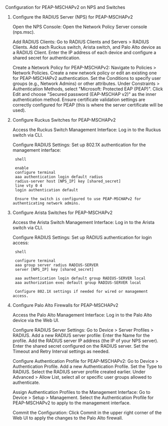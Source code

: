 Configuration for PEAP-MSCHAPv2 on NPS and Switches
1. Configure the RADIUS Server (NPS) for PEAP-MSCHAPv2

    Open the NPS Console:
        Open the Network Policy Server console (nps.msc).

    Add RADIUS Clients:
        Go to RADIUS Clients and Servers > RADIUS Clients.
        Add each Ruckus switch, Arista switch, and Palo Alto device as a RADIUS Client.
        Enter the IP address of each device and configure a shared secret for authentication.

    Create a Network Policy for PEAP-MSCHAPv2:
        Navigate to Policies > Network Policies.
        Create a new network policy or edit an existing one for PEAP-MSCHAPv2 authentication.
        Set the Conditions to specify user groups (e.g., Network Admins) or other attributes.
        Under Constraints > Authentication Methods, select "Microsoft: Protected EAP (PEAP)".
        Click Edit and choose "Secured password (EAP-MSCHAP v2)" as the inner authentication method.
        Ensure certificate validation settings are correctly configured for PEAP (this is where the server certificate will be used).

2. Configure Ruckus Switches for PEAP-MSCHAPv2

    Access the Ruckus Switch Management Interface:
        Log in to the Ruckus switch via CLI.

    Configure RADIUS Settings:
        Set up 802.1X authentication for the management interface:

        shell

        enable
        configure terminal
        aaa authentication login default radius
        radius-server host [NPS_IP] key [shared_secret]
        line vty 0 4
        login authentication default

        Ensure the switch is configured to use PEAP-MSCHAPv2 for authenticating network admins.

3. Configure Arista Switches for PEAP-MSCHAPv2

    Access the Arista Switch Management Interface:
        Log in to the Arista switch via CLI.

    Configure RADIUS Settings:
        Set up RADIUS authentication for login access:

        shell

        configure terminal
        aaa group server radius RADIUS-SERVER
        server [NPS_IP] key [shared_secret]

        aaa authentication login default group RADIUS-SERVER local
        aaa authorization exec default group RADIUS-SERVER local

        Configure 802.1X settings if needed for wired or management access.

4. Configure Palo Alto Firewalls for PEAP-MSCHAPv2

    Access the Palo Alto Management Interface:
        Log in to the Palo Alto device via the Web UI.

    Configure RADIUS Server Settings:
        Go to Device > Server Profiles > RADIUS.
        Add a new RADIUS server profile:
            Enter the Name for the profile.
            Add the RADIUS server IP address (the IP of your NPS server).
            Enter the shared secret configured on the RADIUS server.
            Set the Timeout and Retry Interval settings as needed.

    Configure Authentication Profile for PEAP-MSCHAPv2:
        Go to Device > Authentication Profile.
        Add a new Authentication Profile.
        Set the Type to RADIUS.
        Select the RADIUS server profile created earlier.
        Under Advanced > Allow List, select all or specific user groups allowed to authenticate.

    Assign Authentication Profiles to the Management Interface:
        Go to Device > Setup > Management.
        Select the Authentication Profile for PEAP-MSCHAPv2 to apply to the management interface.

    Commit the Configuration:
        Click Commit in the upper right corner of the Web UI to apply the changes to the Palo Alto firewall.
